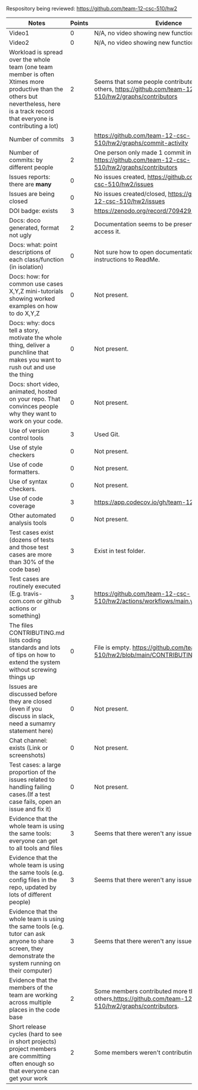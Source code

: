 Respository being reviewed: https://github.com/team-12-csc-510/hw2

|Notes|Points|Evidence|
|-----|------|---------|
| Video1 | 0 | N/A, no video showing new functionality. | 
| Video2 | 0 | N/A, no video showing new functionality. | 
| Workload is spread over the whole team (one team member is often Xtimes more productive than the others but nevertheless, here is a track record that everyone is contributing a lot) | 2 | Seems that some people contributed a lot more than others, https://github.com/team-12-csc-510/hw2/graphs/contributors |
|Number of commits| 3 | https://github.com/team-12-csc-510/hw2/graphs/commit-activity |
|Number of commits: by different people| 2 | One person only made 1 commit in the repo, https://github.com/team-12-csc-510/hw2/graphs/contributors |
|Issues reports: there are **many**| 0 | No issues created, https://github.com/team-12-csc-510/hw2/issues |
|Issues are being closed| 0 | No issues created/closed, https://github.com/team-12-csc-510/hw2/issues |
|DOI badge: exists| 3 | https://zenodo.org/record/7094291#.YzR3MHbMIuU |
|Docs: doco generated, format not ugly | 2 | Documentation seems to be present, not sure how to access it. |
|Docs: what: point descriptions of each class/function (in isolation) | 0 | Not sure how to open documentation, add instructions to ReadMe. |
|Docs: how: for common use cases X,Y,Z mini-tutorials showing worked examples on how to do X,Y,Z| 0 | Not present. |
|Docs: why: docs tell a story, motivate the whole thing, deliver a punchline that makes you want to rush out and use the thing| 0 | Not present. |
|Docs: short video, animated, hosted on your repo. That convinces people why they want to work on your code.| 0 | Not present. |
|Use of version control tools| 3 | Used Git. |
|Use of style checkers | 0 | Not present. |
|Use of code formatters. | 0 | Not present. |
|Use of syntax checkers. | 0 | Not present. |
|Use of code coverage | 3 | https://app.codecov.io/gh/team-12-csc-510/hw2 |
|Other automated analysis tools| 0 | Not present. |
|Test cases exist (dozens of tests and those test cases are more than 30% of the code base)| 3 | Exist in test folder. 
|Test cases are routinely executed (E.g. travis-com.com or github actions or something) | 3 | https://github.com/team-12-csc-510/hw2/actions/workflows/main.yml|
|The files CONTRIBUTING.md lists coding standards and lots of tips on how to extend the system without screwing things up| 0 | File is empty. https://github.com/team-12-csc-510/hw2/blob/main/CONTRIBUTING.md |
|Issues are discussed before they are closed (even if you discuss in slack, need a sumamry statement here) | 0 | Not present. |
|Chat channel: exists (Link or screenshots)| 0 | Not present. |
|Test cases: a large proportion of the issues related to handling failing cases.(If a test case fails, open an issue and fix it) | 0 | Not present. |
|Evidence that the whole team is using the same tools: everyone can get to all tools and files| 3 | Seems that there weren't any issues. |
|Evidence that the whole team is using the same tools (e.g. config files in the repo, updated by lots of different people)| 3 | Seems that there weren't any issues. |
|Evidence that the whole team is using the same tools (e.g. tutor can ask anyone to share screen, they demonstrate the system running on their computer)| 3 | Seems that there weren't any issues. |
|Evidence that the members of the team are working across multiple places in the code base| 2 | Some members contributed more than others,https://github.com/team-12-csc-510/hw2/graphs/contributors. |
|Short release cycles (hard to see in short projects) project members are committing often enough so that everyone can get your work| 2 | Some members weren't contributing often enough. |
